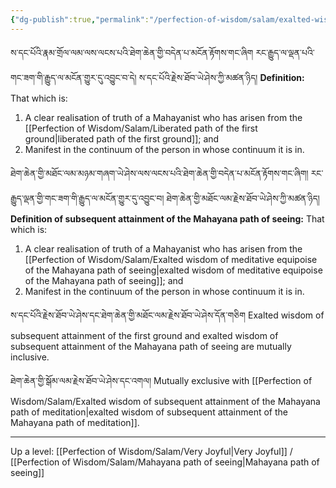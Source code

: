 ```yaml
---
{"dg-publish":true,"permalink":"/perfection-of-wisdom/salam/exalted-wisdom-of-subsequent-attainment-of-the-first-ground/"}
---
```


ས་དང་པོའི་རྣམ་གྲོལ་ལམ་ལས་ལངས་པའི་ཐེག་ཆེན་གྱི་བདེན་པ་མངོན་རྟོགས་གང་ཞིག རང་རྒྱུད་ལ་ལྡན་པའི་གང་ཟག་གི་རྒྱུད་ལ་མངོན་གྱུར་དུ་འབྱུང་བ་དེ། 
ས་དང་པོའི་རྗེས་ཐོབ་ཡེ་ཤེས་ཀྱི་མཚན་ཉིད།
**Definition:** That which is:
1. A clear realisation of truth of a Mahayanist who has arisen from the [[Perfection of Wisdom/Salam/Liberated path of the first ground\|liberated path of the first ground]]; and
2. Manifest in the continuum of the person in whose continuum it is in.

ཐེག་ཆེན་གྱི་མཐོང་ལམ་མཉམ་གཞག་ཡེ་ཤེས་ལས་ལངས་པའི་ཐེག་ཆེན་གྱི་བདེན་པ་མངོན་རྟོགས་གང་ཞིག།
རང་རྒྱུད་ལྡན་གྱི་གང་ཟག་གི་རྒྱུད་ལ་མངོན་གྱུར་དུ་འབྱུང་བ། ཐེག་ཆེན་གྱི་མཐོང་ལམ་རྗེས་ཐོབ་ཡེ་ཤེས་ཀྱི་མཚན་ཉིད།
**Definition of subsequent attainment of the Mahayana path of seeing:** That which is:
1. A clear realisation of truth of a Mahayanist who has arisen from the [[Perfection of Wisdom/Salam/Exalted wisdom of meditative equipoise of the Mahayana path of seeing\|exalted wisdom of meditative equipoise of the Mahayana path of seeing]]; and
2. Manifest in the continuum of the person in whose continuum it is in.

ས་དང་པོའི་རྗེས་ཐོབ་ཡེ་ཤེས་དང་ཐེག་ཆེན་གྱི་མཐོང་ལམ་རྗེས་ཐོབ་ཡེ་ཤེས་དོན་གཅིག
Exalted wisdom of subsequent attainment of the first ground and exalted wisdom of subsequent attainment of the Mahayana path of seeing are mutually inclusive.

ཐེག་ཆེན་གྱི་སྒོམ་ལམ་རྗེས་ཐོབ་ཡེ་ཤེས་དང་འགལ།
Mutually exclusive with [[Perfection of Wisdom/Salam/Exalted wisdom of subsequent attainment of the Mahayana path of meditation\|exalted wisdom of subsequent attainment of the Mahayana path of meditation]].

---
Up a level: [[Perfection of Wisdom/Salam/Very Joyful\|Very Joyful]] / [[Perfection of Wisdom/Salam/Mahayana path of seeing\|Mahayana path of seeing]]